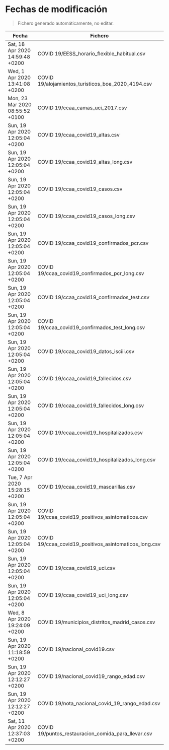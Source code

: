 # Fechas de modificación

> Fichero generado automáticamente, no editar.

| Fecha                           | Fichero                  |
|---------------------------------|--------------------------|
| Sat, 18 Apr 2020 14:59:48 +0200  | COVID 19/EESS_horario_flexible_habitual.csv |
| Wed, 1 Apr 2020 13:41:08 +0200  | COVID 19/alojamientos_turisticos_boe_2020_4194.csv |
| Mon, 23 Mar 2020 08:55:52 +0100  | COVID 19/ccaa_camas_uci_2017.csv |
| Sun, 19 Apr 2020 12:05:04 +0200  | COVID 19/ccaa_covid19_altas.csv |
| Sun, 19 Apr 2020 12:05:04 +0200  | COVID 19/ccaa_covid19_altas_long.csv |
| Sun, 19 Apr 2020 12:05:04 +0200  | COVID 19/ccaa_covid19_casos.csv |
| Sun, 19 Apr 2020 12:05:04 +0200  | COVID 19/ccaa_covid19_casos_long.csv |
| Sun, 19 Apr 2020 12:05:04 +0200  | COVID 19/ccaa_covid19_confirmados_pcr.csv |
| Sun, 19 Apr 2020 12:05:04 +0200  | COVID 19/ccaa_covid19_confirmados_pcr_long.csv |
| Sun, 19 Apr 2020 12:05:04 +0200  | COVID 19/ccaa_covid19_confirmados_test.csv |
| Sun, 19 Apr 2020 12:05:04 +0200  | COVID 19/ccaa_covid19_confirmados_test_long.csv |
| Sun, 19 Apr 2020 12:05:04 +0200  | COVID 19/ccaa_covid19_datos_isciii.csv |
| Sun, 19 Apr 2020 12:05:04 +0200  | COVID 19/ccaa_covid19_fallecidos.csv |
| Sun, 19 Apr 2020 12:05:04 +0200  | COVID 19/ccaa_covid19_fallecidos_long.csv |
| Sun, 19 Apr 2020 12:05:04 +0200  | COVID 19/ccaa_covid19_hospitalizados.csv |
| Sun, 19 Apr 2020 12:05:04 +0200  | COVID 19/ccaa_covid19_hospitalizados_long.csv |
| Tue, 7 Apr 2020 15:28:15 +0200  | COVID 19/ccaa_covid19_mascarillas.csv |
| Sun, 19 Apr 2020 12:05:04 +0200  | COVID 19/ccaa_covid19_positivos_asintomaticos.csv |
| Sun, 19 Apr 2020 12:05:04 +0200  | COVID 19/ccaa_covid19_positivos_asintomaticos_long.csv |
| Sun, 19 Apr 2020 12:05:04 +0200  | COVID 19/ccaa_covid19_uci.csv |
| Sun, 19 Apr 2020 12:05:04 +0200  | COVID 19/ccaa_covid19_uci_long.csv |
| Wed, 8 Apr 2020 19:24:09 +0200  | COVID 19/municipios_distritos_madrid_casos.csv |
| Sun, 19 Apr 2020 11:18:59 +0200  | COVID 19/nacional_covid19.csv |
| Sun, 19 Apr 2020 12:12:27 +0200  | COVID 19/nacional_covid19_rango_edad.csv |
| Sun, 19 Apr 2020 12:12:27 +0200  | COVID 19/nota_nacional_covid_19_rango_edad.csv |
| Sat, 11 Apr 2020 12:37:03 +0200  | COVID 19/puntos_restauracion_comida_para_llevar.csv |
